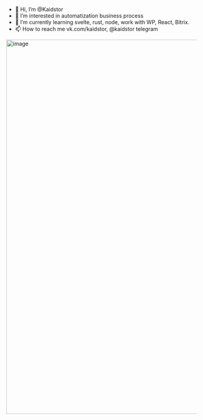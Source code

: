- 👋 Hi, I’m @Kaidstor
- 👀 I’m interested in automatization business process
- 🌱 I’m currently learning svelte, rust, node, work with WP, React, Bitrix.
- 📫 How to reach me vk.com/kaidstor, @kaidstor telegram

<img width="991" alt="image" src="https://github.com/user-attachments/assets/5303de2f-d789-421e-b1a2-609fd141d879">
